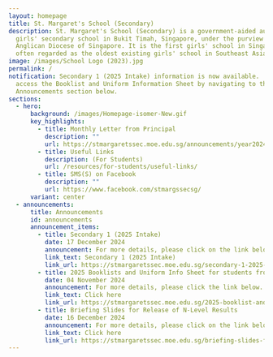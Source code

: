 ```yaml
---
layout: homepage
title: St. Margaret's School (Secondary)
description: St. Margaret's School (Secondary) is a government-aided autonomous
  girls' secondary school in Bukit Timah, Singapore, under the purview of the
  Anglican Diocese of Singapore. It is the first girls' school in Singapore and
  often regarded as the oldest existing girls' school in Southeast Asia.
image: /images/School Logo (2023).jpg
permalink: /
notification: Secondary 1 (2025 Intake) information is now available.  You can
  access the Booklist and Uniform Information Sheet by navigating to the
  Announcements section below.
sections:
  - hero:
      background: /images/Homepage-isomer-New.gif
      key_highlights:
        - title: Monthly Letter from Principal
          description: ""
          url: https://stmargaretssec.moe.edu.sg/announcements/year2024/
        - title: Useful Links
          description: (For Students)
          url: /resources/for-students/useful-links/
        - title: SMS(S) on Facebook
          description: ""
          url: https://www.facebook.com/stmargssecsg/
      variant: center
  - announcements:
      title: Announcements
      id: announcements
      announcement_items:
        - title: Secondary 1 (2025 Intake)
          date: 17 December 2024
          announcement: For more details, please click on the link below.
          link_text: Secondary 1 (2025 Intake)
          link_url: https://stmargaretssec.moe.edu.sg/secondary-1-2025-intake/
        - title: 2025 Booklists and Uniform Info Sheet for students from Secondary 1 to 5
          date: 04 November 2024
          announcement: For more details, please click the link below.
          link_text: Click here
          link_url: https://stmargaretssec.moe.edu.sg/2025-booklist-and-stationery/
        - title: Briefing Slides for Release of N-Level Results
          date: 16 December 2024
          announcement: For more details, please click on the link below
          link_text: Click here
          link_url: https://stmargaretssec.moe.edu.sg/briefing-slides-for-release-of-n-level-results/
---
```

